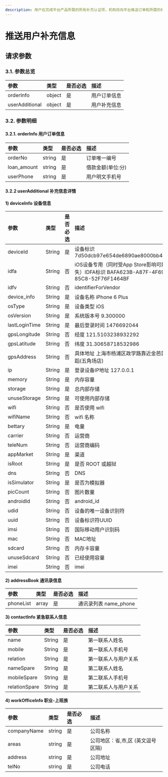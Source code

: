 ```yaml
---
description: 用户在完成平台产品所需的所有补充认证项，机构将向平台推送订单和所需的补充信息
---
```


# 推送用户补充信息

## 请求参数 <a id="&#x8BF7;&#x6C42;&#x53C2;&#x6570;"></a>

### 3.1. 参数总览 <a id="&#x53C2;&#x6570;&#x603B;&#x89C8;"></a>

| 参数 | 类型 | 是否必选 | 描述 |
| :--- | :--- | :--- | :--- |
| orderInfo | object | 是 | 用户订单信息 |
| userAdditional | object | 是 | 用户补充信息 |

### 3.2. 参数明细 <a id="&#x53C2;&#x6570;&#x660E;&#x7EC6;"></a>

#### 3.2.1. orderInfo 用户订单信息 <a id="order_info"></a>

| 参数 | 类型 | 是否必选 | 描述 |
| :--- | :--- | :--- | :--- |
| orderNo | string | 是 | 订单唯一编号 |
| loan\_amount | string | 是 | 借款金额\(单位:分\) |
| userPhone | string | 是 | 用户明文手机号 |

####  3.2.2 userAdditional 补充信息详情 <a id="user_additional"></a>

**1\) deviceInfo 设备信息**

| 参数 | 类型 | 是否必选 | 描述 |
| :--- | :--- | :--- | :--- |
| deviceId | String | 是 | 设备标识 7d50dcb97e654de6890ae8000bb4558a |
| idfa | String | 否 | iOS设备专用（同时受App Store影响可能缺失）IDFA标识 BAFA623B-A87F-4F69-85C8-52F76F1464BF |
| idfv | String | 否 | identifierForVendor |
| device\_info | String | 是 | 设备名称 iPhone 6 Plus |
| osType | String | 是 | 设备类型 iOS |
| osVersion | String | 是 | 系统版本号 9.300000 |
| lastLoginTime | String | 是 | 最后登录时间 1476692044 |
| gpsLongitude | String | 否 | 经度 121.5103238932292 |
| gpsLatitude | String | 否 | 纬度 31.30658718532986 |
| gpsAddress | String | 否 | 具体地址 上海市杨浦区政学路靠近金芭蕾舞蹈\(五角场店\) |
| ip | String | 是 | 登录设备IP地址 127.0.0.1 |
| memory | String | 是 | 内存容量 |
| storage | String | 是 | 总内部存储 |
| unuseStorage | String | 是 | 可使用内部存储 |
| wifi | String | 否 | 是否使用 wifi |
| wifiName | String | 否 | wifi 名称 |
| bettary | String | 是 | 电量 |
| carrier | String | 否 | 运营商 |
| teleNum | String | 否 | 运营商编码 |
| appMarket | String | 是 | 渠道 |
| isRoot | String | 是 | 是否 ROOT 或越狱 |
| dns | String | 否 | DNS |
| isSimulator | String | 是 | 是否为模拟器 |
| picCount | String | 否 | 图片数量 |
| androidId | String | 否 | android\_id |
| udid | String | 否 | 设备的唯一设备识别符 |
| uuid | String | 否 | 设备标识符UUID |
| imsi | String | 否 | 国际移动用户识别码 |
| mac | String | 否 | MAC地址 |
| sdcard | String | 否 | 内存卡容量 |
| unuseSdcard | String | 否 | 已经使用容量 |
| imei | String | 否 | imei |

**2\) addressBook 通讯录信息**

| 参数 | 类型 | 是否必选 | 描述 |
| :--- | :--- | :--- | :--- |
| phoneList | array | 是 | 通讯录列表 name\_phone |

**3\) contactInfo 紧急联系人信息**

| 参数 | 类型 | 是否必选 | 描述 |
| :--- | :--- | :--- | :--- |
| name | String | 是 | 第一联系人姓名 |
| mobile | String | 是 | 第一联系人手机号 |
| relation | String | 是 | 第一联系人与用户关系 |
| nameSpare | String | 是 | 第二联系人姓名 |
| mobileSpare | String | 是 | 第二联系人手机号 |
| relationSpare | String | 是 | 第二联系人与用户关系 |

**4\) workOfficeInfo 职业-上班族**

| 参数 | 类型 | 是否必选 | 描述 |
| :--- | :--- | :--- | :--- |
| companyName | string | 是 | 公司名称 |
| areas | string | 是 | 公司地区：省,市,区 \(英文逗号区隔\) |
| address | string | 是 | 公司地址 |
| telNo | string | 是 | 公司电话 |

